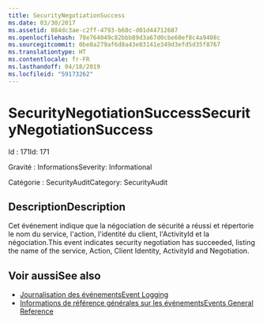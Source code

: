 ```yaml
---
title: SecurityNegotiationSuccess
ms.date: 03/30/2017
ms.assetid: 884dc3ae-c2ff-4793-b60c-d01d44712687
ms.openlocfilehash: 78e764049c82bbb89d3a67d0cbe60ef8c4a9408c
ms.sourcegitcommit: 0be8a279af6d8a43e03141e349d3efd5d35f8767
ms.translationtype: HT
ms.contentlocale: fr-FR
ms.lasthandoff: 04/18/2019
ms.locfileid: "59173262"
---
```

# <a name="securitynegotiationsuccess"></a><span data-ttu-id="48558-102">SecurityNegotiationSuccess</span><span class="sxs-lookup"><span data-stu-id="48558-102">SecurityNegotiationSuccess</span></span>
<span data-ttu-id="48558-103">Id : 171</span><span class="sxs-lookup"><span data-stu-id="48558-103">Id: 171</span></span>  
  
 <span data-ttu-id="48558-104">Gravité : Informations</span><span class="sxs-lookup"><span data-stu-id="48558-104">Severity: Informational</span></span>  
  
 <span data-ttu-id="48558-105">Catégorie : SecurityAudit</span><span class="sxs-lookup"><span data-stu-id="48558-105">Category: SecurityAudit</span></span>  
  
## <a name="description"></a><span data-ttu-id="48558-106">Description</span><span class="sxs-lookup"><span data-stu-id="48558-106">Description</span></span>  
 <span data-ttu-id="48558-107">Cet événement indique que la négociation de sécurité a réussi et répertorie le nom du service, l'action, l'identité du client, l'ActivityId et la négociation.</span><span class="sxs-lookup"><span data-stu-id="48558-107">This event indicates security negotiation has succeeded, listing the name of the service, Action, Client Identity, ActivityId and Negotiation.</span></span>  
  
## <a name="see-also"></a><span data-ttu-id="48558-108">Voir aussi</span><span class="sxs-lookup"><span data-stu-id="48558-108">See also</span></span>

- [<span data-ttu-id="48558-109">Journalisation des événements</span><span class="sxs-lookup"><span data-stu-id="48558-109">Event Logging</span></span>](../../../../../docs/framework/wcf/diagnostics/event-logging/index.md)
- [<span data-ttu-id="48558-110">Informations de référence générales sur les événements</span><span class="sxs-lookup"><span data-stu-id="48558-110">Events General Reference</span></span>](../../../../../docs/framework/wcf/diagnostics/event-logging/events-general-reference.md)
